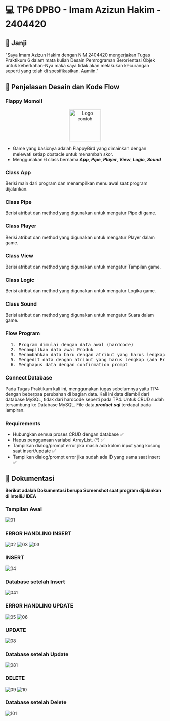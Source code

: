 # 💻 TP6 DPBO - Imam Azizun Hakim - 2404420


## 🤝 Janji
"Saya Imam Azizun Hakim dengan NIM 2404420 mengerjakan Tugas Praktikum 6 dalam mata kuliah Desain Pemrograman Berorientasi Objek untuk keberkahan-Nya maka saya tidak akan melakukan kecurangan seperti yang telah di spesifikasikan. Aamiin."


## 🔀 Penjelasan Desain dan Kode Flow

### Flappy Momoi! 
<p align="center">
  <img src="https://encrypted-tbn0.gstatic.com/images?q=tbn:ANd9GcTTE6eU2UV4hlxkX8bEftLQYwl0po5Phuw_XA&s" alt="Logo contoh" width="100" />
</p>

- Game yang basicnya adalah FlappyBird yang dimainkan dengan melewati setiap obstacle untuk menambah skor.
- Menggunakan 6 class bernama **_App_**, **_Pipe_**, **_Player_**, **_View_**, **_Logic_**, **_Sound_**

### Class App
Berisi main dari program dan menampilkan menu awal saat program dijalankan.

### Class Pipe
Berisi atribut dan method yang digunakan untuk mengatur Pipe di game.

### Class Player
Berisi atribut dan method yang digunakan untuk mengatur Player dalam game.

### Class View
Berisi atribut dan method yang digunakan untuk mengatur Tampilan game.

### Class Logic
Berisi atribut dan method yang digunakan untuk mengatur Logika game.

### Class Sound
Berisi atribut dan method yang digunakan untuk mengatur Suara dalam game.


### Flow Program
<pre>
  1. Program dimulai dengan data awal (hardcode)
  2. Menampilkan data awal Produk
  3. Menambahkan data baru dengan atribut yang harus lengkap (ada Error Handling)
  5. Mengedit data dengan atribut yang harus lengkap (ada Error Handling)
  6. Menghapus data dengan confirmation prompt
</pre>

### Connect Database
Pada Tugas Praktikum kali ini, menggunakan tugas sebelumnya yaitu TP4 dengan beberpaa perubahan di bagian data. Kali ini data diambil dari database MySQL, tidak dari hardcode seperti pada TP4. Untuk CRUD sudah tersambung ke Database MySQL. File data ***product.sql*** terdapat pada lampiran.
 
### Requirements
- Hubungkan semua proses CRUD dengan database ✅
- Hapus penggunaan variabel ArrayList. (*) ✅
- Tampilkan dialog/prompt error jika masih ada kolom input yang kosong saat insert/update ✅
- Tampilkan dialog/prompt error jika sudah ada ID yang sama saat insert ✅
    
## 📝 Dokumentasi
**Berikut adalah Dokumentasi berupa Screenshot saat program dijalankan di IntelliJ IDEA**

### Tampilan Awal
![01](Dokumentasi/01.png)

### ERROR HANDLING INSERT
![02](Dokumentasi/02.png)
![03](Dokumentasi/03.png)
![03](Dokumentasi/err.png)

### INSERT
![04](Dokumentasi/04.png)

### Database setelah Insert
![041](Dokumentasi/041.png)

### ERROR HANDLING UPDATE
![05](Dokumentasi/05.png)
![06](Dokumentasi/06.png)

### UPDATE
![08](Dokumentasi/08.png)

### Database setelah Update
![081](Dokumentasi/081.png)


### DELETE
![09](Dokumentasi/09.png)
![10](Dokumentasi/10.png)

### Database setelah Delete
![101](Dokumentasi/101.png)
